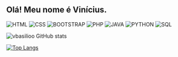 ## Olá! Meu nome é Vinícius.

![HTML](https://img.shields.io/badge/HTML5-E34F26?style=for-the-badge&logo=html5&logoColor=white) ![CSS](https://img.shields.io/badge/CSS3-1572B6?style=for-the-badge&logo=css3&logoColor=white) ![BOOTSTRAP](https://img.shields.io/badge/Bootstrap-563D7C?style=for-the-badge&logo=bootstrap&logoColor=white) ![PHP](https://img.shields.io/badge/PHP-777BB4?style=for-the-badge&logo=php&logoColor=white) ![JAVA](https://img.shields.io/badge/Java-ED8B00?style=for-the-badge&logo=java&logoColor=white) ![PYTHON](https://img.shields.io/badge/Python-14354C?style=for-the-badge&logo=python&logoColor=white) ![SQL](https://img.shields.io/badge/MySQL-00000F?style=for-the-badge&logo=mysql&logoColor=white)

![vbasilioo GitHub stats](https://github-readme-stats.vercel.app/api?username=vbasilioo&show_icons=true&theme=synthwave)

[![Top Langs](https://github-readme-stats.vercel.app/api/top-langs/?username=vbasilioo&layout=compact)](https://github.com/anuraghazra/github-readme-stats)
